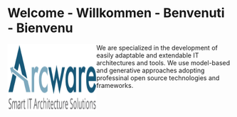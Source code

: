 # Welcome - Willkommen - Benvenuti - Bienvenu
<a href="https://arcware.io/">
  <img alt="Arcware - Smart IT Architecture Solutions" align="left" width="200" height="150" src="profile/Arcware-logo.png">
</a>
We are specialized in the development of easily adaptable and extendable IT architectures and tools. We use model-based and generative approaches adopting professinal open source technologies and frameworks.

